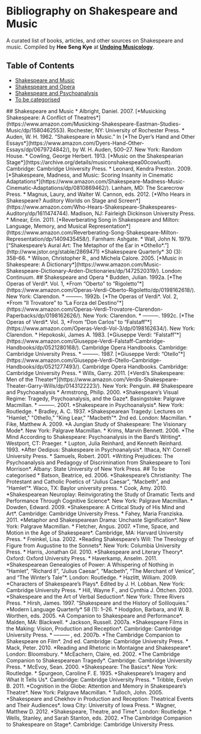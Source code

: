 # Bibliography on Shakespeare and Music

A curated list of books, articles, and other sources on Shakespeare and music. Compiled by **Hee Seng Kye** at [**Undoing Musicology**](http://undoingmusicology.com).

## Table of Contents

- [Shakespeare and Music](#music)
- [Shakespeare and Opera](#opera)
- [Shakespeare and Psychoanalysis](#psychoanalysis)
- [To be categorised](#tbc)

<a name="music" />
## Shakespeare and Music
* Albright, Daniel. 2007. [*Musicking Shakespeare: A Conflict of Theatres*](https://www.amazon.com/Musicking-Shakespeare-Eastman-Studies-Music/dp/1580462553). Rochester, NY: University of Rochester Press.
* Auden, W. H. 1962. “Shakespeare in Music.” In [*The Dyer’s Hand and Other Essays*](https://www.amazon.com/Dyers-Hand-Other-Essays/dp/0679724842/), by W. H. Auden, 500–27. New York: Random House.
* Cowling, George Herbert. 1913. [*Music on the Shakespearian Stage*](https://archive.org/details/musiconshakespea00cowluoft). Cambridge: Cambridge University Press.
* Leonard, Kendra Preston. 2009. [*Shakespeare, Madness, and Music: Scoring Insanity in Cinematic Adaptations*](https://www.amazon.com/Shakespeare-Madness-Music-Cinematic-Adaptations/dp/0810869462/). Lanham, MD: The Scarecrow Press.
* Magnus, Laury, and Walter W. Cannon, eds. 2012. [*Who Hears in Shakespeare? Auditory Worlds on Stage and Screen*](https://www.amazon.com/Who-Hears-Shakespeare-Shakespeares-Auditory/dp/1611474744). Madison, NJ: Fairleigh Dickinson University Press.
* Minear, Erin. 2011. [*Reverberating Song in Shakespeare and Milton: Language, Memory, and Musical Representation*](https://www.amazon.com/Reverberating-Song-Shakespeare-Milton-Representation/dp/1409435458/). Farnham: Ashgate.
* Wall, John N. 1979. [“Shakespeare’s Aural Art: The Metaphor of the Ear in *Othello*.”](http://www.jstor.org/stable/2869471) *Shakespeare Quarterly* 30 (3): 358–66.
* Wilson, Christopher R., and Michela Calore. 2005. [*Music in Shakespeare: A Dictionary*](https://www.amazon.com/Music-Shakespeare-Dictionary-Arden-Dictionaries/dp/1472520319/). London: Continuum.

<a name="opera" />
## Shakespeare and Opera
* Budden, Julian. 1992a. [*The Operas of Verdi*. Vol. 1, *From “Oberto” to “Rigoletto”*](https://www.amazon.com/Operas-Verdi-Oberto-Rigoletto/dp/0198162618/). New York: Clarendon.
* ———. 1992b. [*The Operas of Verdi*. Vol. 2, *From “Il Trovatore” to “La Forza del Destino”*](https://www.amazon.com/Operas-Verdi-Trovatore-Clarendon-Paperbacks/dp/0198162626/). New York: Clarendon.
* ———. 1992c. [*The Operas of Verdi*. Vol. 3, *From “Don Carlos” to “Falstaff”*](https://www.amazon.com/Operas-Verdi-Vol-3/dp/0198162634/). New York: Clarendon.
* Hepokoski, James A. 1983. [*Giuseppe Verdi: “Falstaff”*](https://www.amazon.com/Giuseppe-Verdi-Falstaff-Cambridge-Handbooks/dp/0521280168/). Cambridge Opera Handbooks. Cambridge: Cambridge University Press.
* ———. 1987. [*Giuseppe Verdi: “Otello”*](https://www.amazon.com/Giuseppe-Verdi-Otello-Cambridge-Handbooks/dp/0521277493/). Cambridge Opera Handbooks. Cambridge: Cambridge University Press.
* Wills, Garry. 2011. [*Verdi’s Shakespeare: Men of the Theater*](https://www.amazon.com/Verdis-Shakespeare-Theater-Garry-Wills/dp/0143122223/). New York: Penguin.

<a name="psychoanalysis" />
## Shakespeare and Psychoanalysis
* Armstrong, Philip. 2000. *Shakespeare’s Visual Regime: Tragedy, Psychoanalysis, and the Gaze*. Basingstoke: Palgrave Macmillan.
* ———. 2001. *Shakespeare in Psychoanalysis*. New York: Routledge.
* Bradley, A. C. 1937. *Shakespearean Tragedy: Lectures on "Hamlet," "Othello," "King Lear," "Macbeth"*. 2nd ed. London: Macmillan.
* Fike, Matthew A. 2009. *A Jungian Study of Shakespeare: The Visionary Mode*. New York: Palgrave Macmillan.
* Krims, Marvin Bennett. 2006. *The Mind According to Shakespeare: Psychoanalysis in the Bard’s Writing*. Westport, CT: Praeger.
* Lupton, Julia Reinhard, and Kenneth Reinhard. 1993. *After Oedipus: Shakespeare in Psychoanalysis*. Ithaca, NY: Cornell University Press.
* Samuels, Robert. 2001. *Writing Prejudices: The Psychoanalysis and Pedagogy of Discrimination from Shakespeare to Toni Morrison*. Albany: State University of New York Press.

<a name="tbc" />
## To be categorised
* Batson, Beatrice, ed. 2006. *Shakespeare’s Christianity: The Protestant and Catholic Poetics of “Julius Caesar”, “Macbeth”, and “Hamlet”*. Waco, TX: Baylor university press.
* Cook, Amy. 2010. *Shakespearean Neuroplay: Reinvigorating the Study of Dramatic Texts and Performance Through Cognitive Science*. New York: Palgrave Macmillan.
* Dowden, Edward. 2009. *Shakespeare: A Critical Study of His Mind and Art*. Cambridge: Cambridge University Press.
* Fahey, Maria Franziska. 2011. *Metaphor and Shakespearean Drama: Unchaste Signification*. New York: Palgrave Macmillan.
* Fletcher, Angus. 2007. *Time, Space, and Motion in the Age of Shakespeare*. Cambridge, MA: Harvard University Press.
* Freinkel, Lisa. 2002. *Reading Shakespeare’s Will: The Theology of Figure from Augustine to the Sonnets*. New York: Columbia University Press.
* Harris, Jonathan Gil. 2010. *Shakespeare and Literary Theory*. Oxford: Oxford University Press.
* Haverkamp, Anselm. 2011. *Shakespearean Genealogies of Power: A Whispering of Nothing in “Hamlet”, “Richard II”, “Julius Caesar”, “Macbeth”, “The Merchant of Venice”, and “The Winter’s Tale”*. London: Routledge.
* Hazlitt, William. 2009. *Characters of Shakespeare’s Plays*. Edited by J. H. Lobban. New York: Cambridge University Press.
* Hill, Wayne F., and Cynthia J. Öttchen. 2003. *Shakespeare and the Art of Verbal Seduction*. New York: Three Rivers Press.
* Hirsh, James. 1997. “Shakespeare and the History of Soliloquies.” *Modern Language Quarterly* 58 (1): 1–26.
* Hodgdon, Barbara, and W. B. Worthen, eds. 2005. *A Companion to Shakespeare and Performance*. Malden, MA: Blackwell.
* Jackson, Russell. 2007a. *Shakespeare Films in the Making: Vision, Production and Reception*. Cambridge: Cambridge University Press.
* ——— , ed. 2007b. *The Cambridge Companion to Shakespeare on Film*. 2nd ed. Cambridge: Cambridge University Press.
* Mack, Peter. 2010. *Reading and Rhetoric in Montaigne and Shakespeare*. London: Bloomsbury.
* McEachern, Claire, ed. 2002. *The Cambridge Companion to Shakespearean Tragedy*. Cambridge: Cambridge University Press.
* McEvoy, Sean. 2000. *Shakespeare: The Basics*. New York: Routledge.
* Spurgeon, Caroline F. E. 1935. *Shakespeare’s Imagery and What It Tells Us*. Cambridge: Cambridge University Press.
* Tribble, Evelyn B. 2011. *Cognition in the Globe: Attention and Memory in Shakespeare’s Theatre*. New York: Palgrave Macmillan.
* Tulloch, John. 2005. *Shakespeare and Chekhov in Production and Reception: Theatrical Events and Their Audiences*. Iowa City: University of Iowa Press.
* Wagner, Matthew D. 2012. *Shakespeare, Theatre, and Time*. London: Routledge.
* Wells, Stanley, and Sarah Stanton, eds. 2002. *The Cambridge Companion to Shakespeare on Stage*. Cambridge: Cambridge University Press.